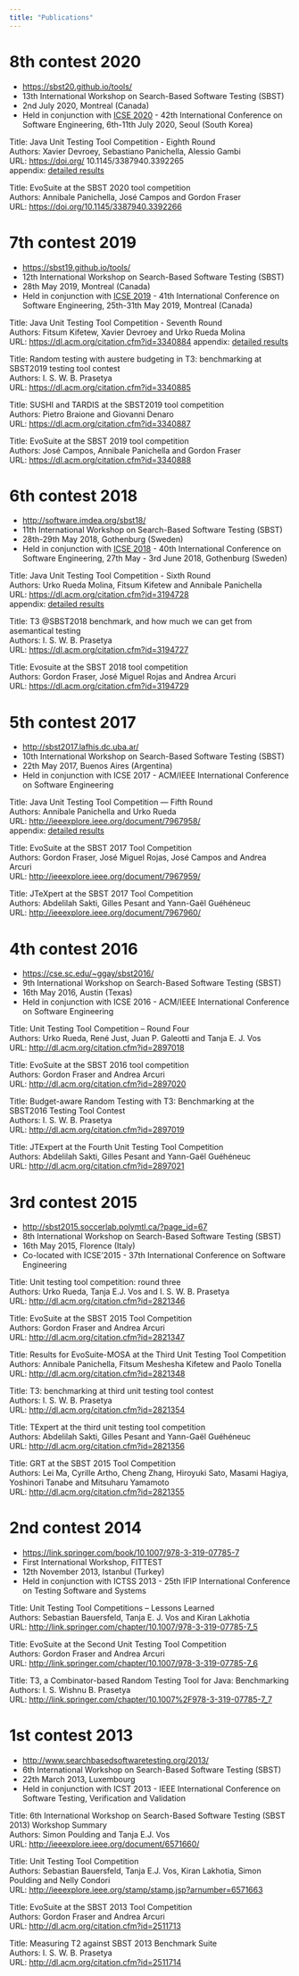 ```yaml
---
title: "Publications"
---
```



# 8th contest 2020
* https://sbst20.github.io/tools/
* 13th International Workshop on Search-Based Software Testing (SBST)
* 2nd July 2020, Montreal (Canada)
* Held in conjunction with [ICSE 2020](https://conf.researchr.org/home/icse-2020) - 42th International Conference on Software Engineering, 6th-11th July 2020, Seoul (South Korea)

Title:    Java Unit Testing Tool Competition - Eighth Round  
Authors:  Xavier Devroey, Sebastiano Panichella, Alessio Gambi  
URL:      https://doi.org/ 10.1145/3387940.3392265  
appendix: [detailed results](https://github.com/JUnitContest/junitcontest/tree/master/publications/2020/)  

Title:    EvoSuite at the SBST 2020 tool competition  
Authors:  Annibale Panichella, José Campos and Gordon Fraser  
URL:      https://doi.org/10.1145/3387940.3392266

# 7th contest 2019
* https://sbst19.github.io/tools/
* 12th International Workshop on Search-Based Software Testing (SBST)
* 28th May 2019, Montreal (Canada)
* Held in conjunction with [ICSE 2019](https://conf.researchr.org/home/icse-2019) - 41th International Conference on Software Engineering, 25th-31th May 2019, Montreal (Canada)

Title:    Java Unit Testing Tool Competition - Seventh Round  
Authors:  Fitsum Kifetew, Xavier Devroey and Urko Rueda Molina  
URL:      https://dl.acm.org/citation.cfm?id=3340884
appendix: [detailed results](https://github.com/PROSRESEARCHCENTER/junitcontest/blob/master/publications/SBSTcontest2019_detailed_results.pdf)  

Title:    Random testing with austere budgeting in T3: benchmarking at SBST2019 testing tool contest  
Authors:  I. S. W. B. Prasetya  
URL:      https://dl.acm.org/citation.cfm?id=3340885

Title:    SUSHI and TARDIS at the SBST2019 tool competition  
Authors:  Pietro Braione and Giovanni Denaro  
URL:      https://dl.acm.org/citation.cfm?id=3340887

Title:    EvoSuite at the SBST 2019 tool competition  
Authors:  José Campos, Annibale Panichella and Gordon Fraser  
URL:      https://dl.acm.org/citation.cfm?id=3340888

# 6th contest 2018
* http://software.imdea.org/sbst18/
* 11th International Workshop on Search-Based Software Testing (SBST)
* 28th-29th May 2018, Gothenburg (Sweden)
* Held in conjunction with [ICSE 2018](https://www.icse2018.org/) - 40th International Conference on Software Engineering, 27th May - 3rd June 2018, Gothenburg (Sweden)

Title:    Java Unit Testing Tool Competition - Sixth Round  
Authors:  Urko Rueda Molina, Fitsum Kifetew and Annibale Panichella  
URL:      https://dl.acm.org/citation.cfm?id=3194728  
appendix: [detailed results](https://github.com/PROSRESEARCHCENTER/junitcontest/blob/master/publications/SBSTcontest2018_detailed_results.pdf)  

Title:    T3 @SBST2018 benchmark, and how much we can get from asemantical testing  
Authors:  I. S. W. B. Prasetya  
URL:      https://dl.acm.org/citation.cfm?id=3194727  

Title:    Evosuite at the SBST 2018 tool competition  
Authors:  Gordon Fraser, José Miguel Rojas and Andrea Arcuri  
URL:      https://dl.acm.org/citation.cfm?id=3194729  

# 5th contest 2017
* http://sbst2017.lafhis.dc.uba.ar/
* 10th International Workshop on Search-Based Software Testing (SBST)
* 22th May 2017, Buenos Aires (Argentina)
* Held in conjunction with ICSE 2017 - ACM/IEEE International Conference on Software Engineering

Title:    Java Unit Testing Tool Competition — Fifth Round  
Authors:  Annibale Panichella and Urko Rueda  
URL:      http://ieeexplore.ieee.org/document/7967958/  
appendix: [detailed results](https://github.com/PROSRESEARCHCENTER/junitcontest/blob/master/publications/SBSTcontest2017_detailed_results.pdf)

Title:   EvoSuite at the SBST 2017 Tool Competition  
Authors: Gordon Fraser, José Miguel Rojas, José Campos and Andrea Arcuri  
URL:     http://ieeexplore.ieee.org/document/7967959/  

Title:   JTeXpert at the SBST 2017 Tool Competition  
Authors: Abdelilah Sakti, Gilles Pesant and Yann-Gaël Guéhéneuc  
URL:     http://ieeexplore.ieee.org/document/7967960/  

# 4th contest 2016
* https://cse.sc.edu/~ggay/sbst2016/
* 9th International Workshop on Search-Based Software Testing (SBST)
* 16th May 2016, Austin (Texas)
* Held in conjunction with ICSE 2016 - ACM/IEEE International Conference on Software Engineering

Title:   Unit Testing Tool Competition – Round Four  
Authors: Urko Rueda, René Just, Juan P. Galeotti and Tanja E. J. Vos  
URL:     http://dl.acm.org/citation.cfm?id=2897018  

Title:   EvoSuite at the SBST 2016 tool competition  
Authors: Gordon Fraser and Andrea Arcuri  
URL:     http://dl.acm.org/citation.cfm?id=2897020  

Title:   Budget-aware Random Testing with T3: Benchmarking at the SBST2016 Testing Tool Contest  
Authors: I. S. W. B. Prasetya  
URL:     http://dl.acm.org/citation.cfm?id=2897019  

Title:   JTExpert at the Fourth Unit Testing Tool Competition  
Authors: Abdelilah Sakti, Gilles Pesant and Yann-Gaël Guéhéneuc  
URL:     http://dl.acm.org/citation.cfm?id=2897021  

# 3rd contest 2015
* http://sbst2015.soccerlab.polymtl.ca/?page_id=67
* 8th International Workshop on Search-Based Software Testing (SBST)
* 16th May 2015, Florence (Italy)
* Co-located with ICSE’2015 - 37th International Conference on Software Engineering

Title:   Unit testing tool competition: round three  
Authors: Urko Rueda, Tanja E.J. Vos and I. S. W. B. Prasetya  
URL:     http://dl.acm.org/citation.cfm?id=2821346  

Title:   EvoSuite at the SBST 2015 Tool Competition  
Authors: Gordon Fraser and Andrea Arcuri  
URL:     http://dl.acm.org/citation.cfm?id=2821347  

Title:   Results for EvoSuite-MOSA at the Third Unit Testing Tool Competition  
Authors: Annibale Panichella, Fitsum Meshesha Kifetew and Paolo Tonella  
URL:     http://dl.acm.org/citation.cfm?id=2821348  

Title:   T3: benchmarking at third unit testing tool contest  
Authors: I. S. W. B. Prasetya  
URL:     http://dl.acm.org/citation.cfm?id=2821354  

Title:   TExpert at the third unit testing tool competition  
Authors: Abdelilah Sakti, Gilles Pesant and Yann-Gaël Guéhéneuc  
URL:     http://dl.acm.org/citation.cfm?id=2821356  

Title:   GRT at the SBST 2015 Tool Competition  
Authors: Lei Ma, Cyrille Artho, Cheng Zhang, Hiroyuki Sato, Masami Hagiya, Yoshinori Tanabe and Mitsuharu Yamamoto  
URL:     http://dl.acm.org/citation.cfm?id=2821355  

# 2nd contest 2014
* https://link.springer.com/book/10.1007/978-3-319-07785-7
* First International Workshop, FITTEST
* 12th November 2013, Istanbul (Turkey)
* Held in conjunction with ICTSS 2013 - 25th IFIP International Conference on Testing Software and Systems

Title:   Unit Testing Tool Competitions – Lessons Learned  
Authors: Sebastian Bauersfeld, Tanja E. J. Vos and Kiran Lakhotia  
URL:     http://link.springer.com/chapter/10.1007/978-3-319-07785-7_5  

Title:   EvoSuite at the Second Unit Testing Tool Competition  
Authors: Gordon Fraser and Andrea Arcuri  
URL:     http://link.springer.com/chapter/10.1007/978-3-319-07785-7_6  

Title:   T3, a Combinator-based Random Testing Tool for Java: Benchmarking  
Authors: I. S. Wishnu B. Prasetya  
URL:     http://link.springer.com/chapter/10.1007%2F978-3-319-07785-7_7  

# 1st contest 2013
* http://www.searchbasedsoftwaretesting.org/2013/  
* 6th International Workshop on Search-Based Software Testing (SBST)  
* 22th March 2013, Luxembourg  
* Held in conjunction with ICST 2013 - IEEE International Conference on Software Testing, Verification and Validation  

Title:   6th International Workshop on Search-Based Software Testing (SBST 2013) Workshop Summary  
Authors: Simon Poulding and Tanja E.J. Vos  
URL:     http://ieeexplore.ieee.org/document/6571660/  

Title:   Unit Testing Tool Competition  
Authors: Sebastian Bauersfeld, Tanja E.J. Vos, Kiran Lakhotia, Simon Poulding and Nelly Condori  
URL:     http://ieeexplore.ieee.org/stamp/stamp.jsp?arnumber=6571663  

Title:   EvoSuite at the SBST 2013 Tool Competition  
Authors: Gordon Fraser and Andrea Arcuri  
URL:     http://dl.acm.org/citation.cfm?id=2511713  

Title:   Measuring T2 against SBST 2013 Benchmark Suite  
Authors: I. S. W. B. Prasetya  
URL:     http://dl.acm.org/citation.cfm?id=2511714  
